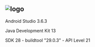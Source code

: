 ![logo](https://cdn.wccftech.com/wp-content/uploads/2020/02/android-developers.png)
-----------------------------------------------------------------------------
Android Studio 3.6.3

Java Development Kit 13

SDK 28 - buildtool "29.0.3" - API Level 21
